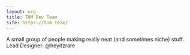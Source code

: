 ```yaml
---
layout: org
title: TNM Dev Team
site: https://tnm.team/
---
```

A small group of people making really neat (and sometimes niche) stuff.
Lead Designer: @heyitzrare
